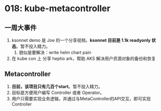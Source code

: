 # 018: kube-metacontroller

## 一周大事件

1. ksonnet demo 是 Joe 的一个分享视频。**ksonnet 目前是 1.1k readyonly 状态**。暂不投入精力。
   1. 貌似是要解决：write helm chart pain
2. 在 kube con 上 分享 heptio ark，帮助 AKS 解决用户资源对象的备份和恢复

## Metacontroller

1. **目前，该项目只有几百个start**。暂不投入精力。
2. 目标是方便用户编写 Controller 或者 Operator。
3. 用户只需要实现业务逻辑，并通过与MetaController的API交互，即可实现Controller





